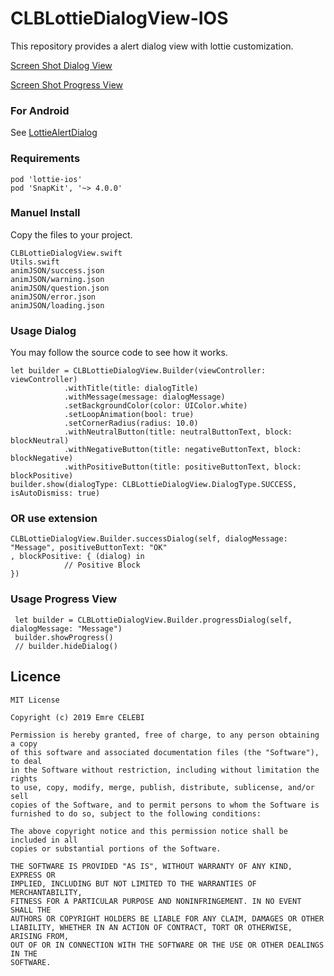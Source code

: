 # CLBLottieDialogView-IOS
This repository provides a alert dialog view with lottie customization.

[Screen Shot Dialog View](https://github.com/clbemre/CLBLottieDialogView-IOS/blob/master/LottieDialogView/ScreenShot/DialogView.png)

[Screen Shot Progress View](https://github.com/clbemre/CLBLottieDialogView-IOS/blob/master/LottieDialogView/ScreenShot/ProgressView.png)

### For Android
See [LottieAlertDialog](https://github.com/mayuce/LottieAlertDialog/blob/master/readme.adoc)

### Requirements
```
pod 'lottie-ios'
pod 'SnapKit', '~> 4.0.0'
```

### Manuel Install
Copy the files to your project.
```
CLBLottieDialogView.swift
Utils.swift
animJSON/success.json
animJSON/warning.json
animJSON/question.json
animJSON/error.json
animJSON/loading.json
```

### Usage Dialog
You may follow the source code to see how it works.
```
let builder = CLBLottieDialogView.Builder(viewController: viewController)
            .withTitle(title: dialogTitle)
            .withMessage(message: dialogMessage)
            .setBackgroundColor(color: UIColor.white)
            .setLoopAnimation(bool: true)
            .setCornerRadius(radius: 10.0)
            .withNeutralButton(title: neutralButtonText, block: blockNeutral)
            .withNegativeButton(title: negativeButtonText, block: blockNegative)
            .withPositiveButton(title: positiveButtonText, block: blockPositive)
builder.show(dialogType: CLBLottieDialogView.DialogType.SUCCESS, isAutoDismiss: true)
```
### OR use extension
```
CLBLottieDialogView.Builder.successDialog(self, dialogMessage: "Message", positiveButtonText: "OK"
, blockPositive: { (dialog) in
            // Positive Block
})
```

### Usage Progress View
```
 let builder = CLBLottieDialogView.Builder.progressDialog(self, dialogMessage: "Message")
 builder.showProgress()
 // builder.hideDialog()

```

## Licence
```
MIT License

Copyright (c) 2019 Emre CELEBI

Permission is hereby granted, free of charge, to any person obtaining a copy
of this software and associated documentation files (the "Software"), to deal
in the Software without restriction, including without limitation the rights
to use, copy, modify, merge, publish, distribute, sublicense, and/or sell
copies of the Software, and to permit persons to whom the Software is
furnished to do so, subject to the following conditions:

The above copyright notice and this permission notice shall be included in all
copies or substantial portions of the Software.

THE SOFTWARE IS PROVIDED "AS IS", WITHOUT WARRANTY OF ANY KIND, EXPRESS OR
IMPLIED, INCLUDING BUT NOT LIMITED TO THE WARRANTIES OF MERCHANTABILITY,
FITNESS FOR A PARTICULAR PURPOSE AND NONINFRINGEMENT. IN NO EVENT SHALL THE
AUTHORS OR COPYRIGHT HOLDERS BE LIABLE FOR ANY CLAIM, DAMAGES OR OTHER
LIABILITY, WHETHER IN AN ACTION OF CONTRACT, TORT OR OTHERWISE, ARISING FROM,
OUT OF OR IN CONNECTION WITH THE SOFTWARE OR THE USE OR OTHER DEALINGS IN THE
SOFTWARE.
```
